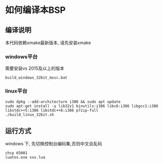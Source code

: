 # 如何编译本BSP


## 编译说明

本代码依赖xmake最新版本, 请先安装xmake


### windows平台

需要安装vs 2015及以上的版本

```
build_windows_32bit_msvc.bat
```

### linux平台

```
sudo dpkg --add-architecture i386 && sudo apt update
sudo apt-get install -y lib32z1 binutils:i386 libc6:i386 libgcc1:i386 libstdc++5:i386 libstdc++6:i386 p7zip-full
./build_linux_32bit.sh
```

## 运行方式

windows 下, 先切换控制台编码集,否则中文会乱码

```
chcp 65001
luatos.exe xxx.lua
```
